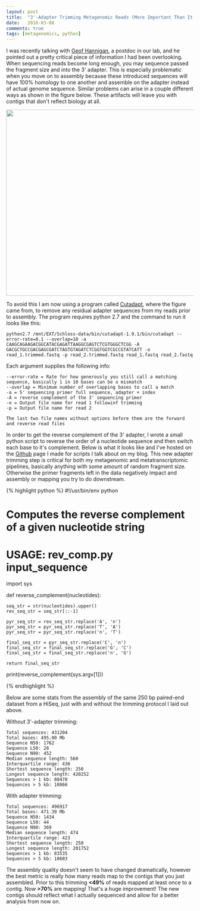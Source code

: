 ```yaml
---
layout: post
title:  "3'-Adapter Trimming Metagenomic Reads (More Important Than It Sounds)"
date:   2016-03-08
comments: true
tags: [metagenomics, python]
---
```



I was recently talking with [Geof Hannigan](http://microbiology.github.io/index.html), a postdoc in our lab, and he pointed out a pretty critical 
piece of information I had been overlooking.  When sequencing reads become long enough, you may sequence passed the fragment size and into the 3' adapter.  This 
is especially problematic when you move on to assembly because these introduced sequences will have 100% homology to one another and assemble on the adapter
 instead of actual genome sequence.  Similar problems can arise in a couple different ways as shown in the figure below. These artifacts will leave you with 
 contigs that don't reflect biology at all.  

<div style="text-align:center"><img src ="http://mjenior.github.io/images/cutadapt_fig" width="800" height="500" /></div>

To avoid this I am now using a program called [Cutadapt](http://journal.embnet.org/index.php/embnetjournal/article/view/200/479), where the figure came from, 
to remove any residual adapter sequences from my reads prior to assembly.  The program requires python 2.7 and the command to run it looks like this:


	python2.7 /mnt/EXT/Schloss-data/bin/cutadapt-1.9.1/bin/cutadapt --error-rate=0.1 --overlap=10 -a CAAGCAGAAGACGGCATACGAGATTAAGGCGAGTCTCGTGGGCTCGG -A GACGCTGCCGACGAGCGATCTAGTGTAGATCTCGGTGGTCGCCGTATCATT -o read_1.trimmed.fastq -p read_2.trimmed.fastq read_1.fastq read_2.fastq


Each argument supplies the following info:

	--error-rate = Rate for how generously you still call a matching sequence, basically 1 in 10 bases can be a mismatch
	--overlap = Minimum number of overlapping bases to call a match
	-a = 5' sequencing primer full sequence, adapter + index
	-A = reverse complement of the 3' sequencing primer 
	-o = Output file name for read 1 followinf trimming
	-p = Output file name for read 2
	
	The last two file names without options before them are the forward and reverse read files


In order to get the reverse complement of the 3' adapter, I wrote a small python script to reverse the order of a nucleotide sequence and then switch 
each base to it's complement.  Below is what it looks like and I've hosted on the [Github](https://github.com/mjenior/Blog_scripts) page I made for scripts I talk 
about on my blog.  This new adapter trimming step is critical for both my metagenomic and metatranscriptomic pipelines, basically anything with some amount of 
random fragment size.  Otherwise the primer fragments left in the data negatively impact and assembly or mapping you try to do downstream.


{% highlight python %}
#!/usr/bin/env python

# Computes the reverse complement of a given nucleotide string
# USAGE: rev_comp.py input_sequence


import sys

def reverse_complement(nucleotides):

	seq_str = str(nucleotides).upper()
	rev_seq_str = seq_str[::-1]

	pyr_seq_str = rev_seq_str.replace('A', 'n')
	pyr_seq_str = pyr_seq_str.replace('T', 'A')
	pyr_seq_str = pyr_seq_str.replace('n', 'T')

	final_seq_str = pyr_seq_str.replace('C', 'n')
	final_seq_str = final_seq_str.replace('G', 'C')
	final_seq_str = final_seq_str.replace('n', 'G')

	return final_seq_str


print(reverse_complement(sys.argv[1]))

{% endhighlight %}


Below are some stats from the assembly of the same 250 bp paired-end dataset from a HiSeq, just with and without the trimming protocol I laid out above.

Without 3'-adapter trimming:

	Total sequences: 431204
	Total bases: 495.00 Mb
	Sequence N50: 1762
	Sequence L50: 28
	Sequence N90: 452
	Median sequence length: 560
	Interquartile range: 436
	Shortest sequence length: 250
	Longest sequence length: 420252
	Sequences > 1 kb: 88470
	Sequences > 5 kb: 10866


With adapter trimming:

	Total sequences: 496917
	Total bases: 471.39 Mb
	Sequence N50: 1434
	Sequence L50: 44
	Sequence N90: 369
	Median sequence length: 474
	Interquartile range: 423
	Shortest sequence length: 250
	Longest sequence length: 201752
	Sequences > 1 kb: 83535
	Sequences > 5 kb: 10603


The assembly quality doesn't seem to have changed dramatically, however the best metric is really how many reads map to the contigs that 
you just assembled.  Prior to this trimming **<49%** of reads mapped at least once to a contig.  Now **>70%** are mapping! That's a huge 
improvement!  The new contigs should reflect what I actually sequenced and allow for a better analysis from now on.

